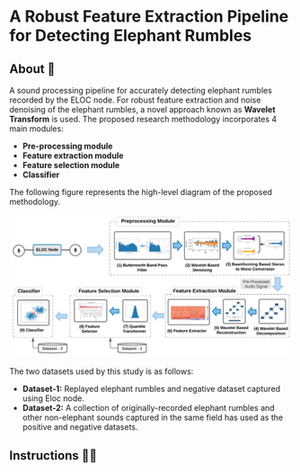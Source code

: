 # A Robust Feature Extraction Pipeline for Detecting Elephant Rumbles

## About 💬

A sound processing pipeline for accurately detecting elephant rumbles recorded by the ELOC node. For robust feature extraction and noise denoising of the elephant rumbles, a novel approach known as **Wavelet Transform** is used. The proposed research methodology incorporates 4 main modules: 
- **Pre-processing module**
- **Feature extraction module**
- **Feature selection module**
- **Classifier**

The following figure represents the high-level diagram of the proposed methodology.

![alt text](https://github.com/vinuri-s/A-Robust-Feature-Extraction-Pipeline-for-Detecting-Elephant-Rumbles/blob/main/High%20Level%20Architecture.png?raw=true)

The two datasets used by this study is as follows:
- **Dataset-1:** Replayed elephant rumbles and negative dataset captured using Eloc node.
- **Dataset-2:** A collection of originally-recorded elephant rumbles and other non-elephant sounds captured in the same field has used as the positive and negative datasets.

## Instructions 💁‍♀️
